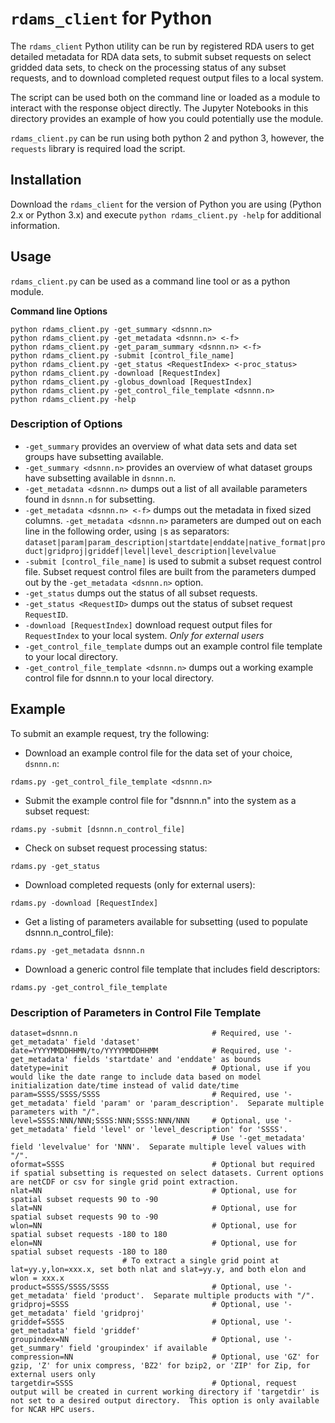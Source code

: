 # `rdams_client` for Python

The `rdams_client` Python utility can be run by registered RDA users to get detailed metadata for RDA data sets, to submit subset requests on select gridded data sets, to check on the processing status of any subset requests, and to download completed request output files to a local system.

The script can be used both on the command line or loaded as a module to interact with the response object directly. The Jupyter Notebooks in this directory provides an example of how you could potentially use the module.

`rdams_client.py` can be run using both python 2 and python 3, however, the `requests` library is required load the script.

## Installation

Download the `rdams_client` for the version of Python you are using (Python 2.x or Python 3.x) and execute `python rdams_client.py -help` for additional information.

## Usage
`rdams_client.py` can be used as a command line tool or as a python module.

**Command line Options**
```
python rdams_client.py -get_summary <dsnnn.n>
python rdams_client.py -get_metadata <dsnnn.n> <-f>
python rdams_client.py -get_param_summary <dsnnn.n> <-f>
python rdams_client.py -submit [control_file_name]
python rdams_client.py -get_status <RequestIndex> <-proc_status>
python rdams_client.py -download [RequestIndex]
python rdams_client.py -globus_download [RequestIndex]
python rdams_client.py -get_control_file_template <dsnnn.n>
python rdams_client.py -help
```

### Description of Options
- `-get_summary` provides an overview of what data sets and data set groups have subsetting available.
- `-get_summary <dsnnn.n>` provides an overview of what dataset groups have subsetting available in `dsnnn.n`.
- `-get_metadata <dsnnn.n>` dumps out a list of all available parameters found in `dsnnn.n` for subsetting.
- `-get_metadata <dsnnn.n> <-f>` dumps out the metadata in fixed sized columns. `-get_metadata <dsnnn.n>` parameters are dumped out on each line in the following order, using `|`s as separators:
`dataset|param|param_description|startdate|enddate|native_format|product|gridproj|griddef|level|level_description|levelvalue`
- `-submit [control_file_name]` is used to submit a subset request control file. Subset request control files are built from the parameters dumped out by the `-get_metadata <dsnnn.n>` option.
- `-get_status` dumps out the status of all subset requests.
- `-get_status <RequestID>` dumps out the status of subset request `RequestID`.
- `-download [RequestIndex]` download request output files for `RequestIndex` to your local system. *Only for external users*
- `-get_control_file_template` dumps out an example control file template to your local directory.
- `-get_control_file_template <dsnnn.n>` dumps out a working example control file for dsnnn.n to your local directory.

## Example

To submit an example request, try the following:

- Download an example control file for the data set of your choice, `dsnnn.n`:
```
rdams.py -get_control_file_template <dsnnn.n>
```

- Submit the example control file for "dsnnn.n" into the system as a subset request:
```
rdams.py -submit [dsnnn.n_control_file]
```

- Check on subset request processing status:
```
rdams.py -get_status
```

- Download completed requests (only for external users):
```
rdams.py -download [RequestIndex]
```

- Get a listing of parameters available for subsetting (used to populate dsnnn.n_control_file):
```
rdams.py -get_metadata dsnnn.n
```

- Download a generic control file template that includes field descriptors:
```
rdams.py -get_control_file_template
```

### Description of Parameters in Control File Template

```
dataset=dsnnn.n                              # Required, use '-get_metadata' field 'dataset'
date=YYYYMMDDHHMN/to/YYYYMMDDHHMM            # Required, use '-get_metadata' fields 'startdate' and 'enddate' as bounds
datetype=init                                # Optional, use if you would like the date range to include data based on model initialization date/time instead of valid date/time
param=SSSS/SSSS/SSSS                         # Required, use '-get_metadata' field 'param' or 'param_description'.  Separate multiple parameters with "/".
level=SSSS:NNN/NNN;SSSS:NNN;SSSS:NNN/NNN     # Optional, use '-get_metadata' field 'level' or 'level_description' for 'SSSS'.
                                             # Use '-get_metadata' field 'levelvalue' for 'NNN'.  Separate multiple level values with "/".
oformat=SSSS                                 # Optional but required if spatial subsetting is requested on select datasets. Current options are netCDF or csv for single grid point extraction. 
nlat=NN                                      # Optional, use for spatial subset requests 90 to -90
slat=NN                                      # Optional, use for spatial subset requests 90 to -90
wlon=NN                                      # Optional, use for spatial subset requests -180 to 180
elon=NN                                      # Optional, use for spatial subset requests -180 to 180
					     # To extract a single grid point at lat=yy.y,lon=xxx.x, set both nlat and slat=yy.y, and both elon and wlon = xxx.x
product=SSSS/SSSS/SSSS                       # Optional, use '-get_metadata' field 'product'.  Separate multiple products with "/".
gridproj=SSSS                                # Optional, use '-get_metadata' field 'gridproj'
griddef=SSSS                                 # Optional, use '-get_metadata' field 'griddef'
groupindex=NN                                # Optional, use '-get_summary' field 'groupindex' if available
compression=NN                               # Optional, use 'GZ' for gzip, 'Z' for unix compress, 'BZ2' for bzip2, or 'ZIP' for Zip, for external users only
targetdir=SSSS                               # Optional, request output will be created in current working directory if 'targetdir' is not set to a desired output directory.  This option is only available for NCAR HPC users.

```
